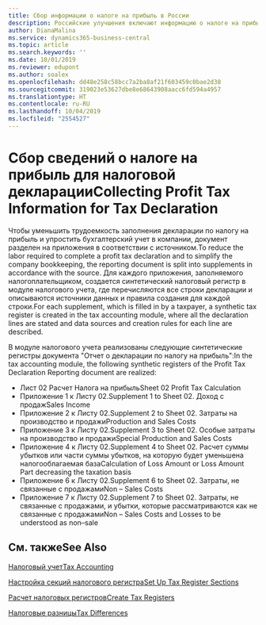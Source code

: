 ```yaml
---
title: Сбор информации о налоге на прибыль в России
description: Российские улучшения включают информацию о налоге на прибыль для налоговых деклараций.
author: DianaMalina
ms.service: dynamics365-business-central
ms.topic: article
ms.search.keywords: ''
ms.date: 10/01/2019
ms.reviewer: edupont
ms.author: soalex
ms.openlocfilehash: dd48e258c58bcc7a2ba8af21f603459c0bae2d38
ms.sourcegitcommit: 319023e53627dbe8e68643908aacc6fd594a4957
ms.translationtype: HT
ms.contentlocale: ru-RU
ms.lasthandoff: 10/04/2019
ms.locfileid: "2554527"
---
```

# <a name="collecting-profit-tax-information-for-tax-declaration"></a><span data-ttu-id="22bf5-103">Сбор сведений о налоге на прибыль для налоговой декларации</span><span class="sxs-lookup"><span data-stu-id="22bf5-103">Collecting Profit Tax Information for Tax Declaration</span></span>

<span data-ttu-id="22bf5-104">Чтобы уменьшить трудоемкость заполнения декларации по налогу на прибыль и упростить бухгалтерский учет в компании, документ разделен на приложения в соответствии с источником.</span><span class="sxs-lookup"><span data-stu-id="22bf5-104">To reduce the labor required to complete a profit tax declaration and to simplify the company bookkeeping, the reporting document is split into supplements in accordance with the source.</span></span> <span data-ttu-id="22bf5-105">Для каждого приложения, заполняемого налогоплательщиком, создается синтетический налоговый регистр в модуле налогового учета, где перечисляются все строки декларации и описываются источники данных и правила создания для каждой строки.</span><span class="sxs-lookup"><span data-stu-id="22bf5-105">For each supplement, which is filled in by a taxpayer, a synthetic tax register is created in the tax accounting module, where all the declaration lines are stated and data sources and creation rules for each line are described.</span></span> 

<span data-ttu-id="22bf5-106">В модуле налогового учета реализованы следующие синтетические регистры документа "Отчет о декларации по налогу на прибыль":</span><span class="sxs-lookup"><span data-stu-id="22bf5-106">In the tax accounting module, the following synthetic registers of the Profit Tax Declaration Reporting document are realized:</span></span> 

- <span data-ttu-id="22bf5-107">Лист 02 Расчет Налога на прибыль</span><span class="sxs-lookup"><span data-stu-id="22bf5-107">Sheet 02 Profit Tax Calculation</span></span>
- <span data-ttu-id="22bf5-108">Приложение 1 к Листу 02.</span><span class="sxs-lookup"><span data-stu-id="22bf5-108">Supplement 1 to Sheet 02.</span></span> <span data-ttu-id="22bf5-109">Доход с продаж</span><span class="sxs-lookup"><span data-stu-id="22bf5-109">Sales Income</span></span>
- <span data-ttu-id="22bf5-110">Приложение 2 к Листу 02.</span><span class="sxs-lookup"><span data-stu-id="22bf5-110">Supplement 2 to Sheet 02.</span></span> <span data-ttu-id="22bf5-111">Затраты на производство и продажи</span><span class="sxs-lookup"><span data-stu-id="22bf5-111">Production and Sales Costs</span></span>
- <span data-ttu-id="22bf5-112">Приложение 3 к Листу 02.</span><span class="sxs-lookup"><span data-stu-id="22bf5-112">Supplement 3 to Sheet 02.</span></span> <span data-ttu-id="22bf5-113">Особые затраты на производство и продажи</span><span class="sxs-lookup"><span data-stu-id="22bf5-113">Special Production and Sales Costs</span></span>
- <span data-ttu-id="22bf5-114">Приложение 4 к Листу 02.</span><span class="sxs-lookup"><span data-stu-id="22bf5-114">Supplement 4 to Sheet 02.</span></span> <span data-ttu-id="22bf5-115">Расчет суммы убытков или части суммы убытков, на которую будет уменьшена налогооблагаемая база</span><span class="sxs-lookup"><span data-stu-id="22bf5-115">Calculation of Loss Amount or Loss Amount Part decreasing the taxation basis</span></span>
- <span data-ttu-id="22bf5-116">Приложение 6 к Листу 02.</span><span class="sxs-lookup"><span data-stu-id="22bf5-116">Supplement 6 to Sheet 02.</span></span> <span data-ttu-id="22bf5-117">Затраты, не связанные с продажами</span><span class="sxs-lookup"><span data-stu-id="22bf5-117">Non – Sales Costs</span></span>
- <span data-ttu-id="22bf5-118">Приложение 7 к Листу 02.</span><span class="sxs-lookup"><span data-stu-id="22bf5-118">Supplement 7 to Sheet 02.</span></span> <span data-ttu-id="22bf5-119">Затраты, не связанные с продажами, и убытки, которые рассматриваются как не связанные с продажами</span><span class="sxs-lookup"><span data-stu-id="22bf5-119">Non – Sales Costs and Losses to be understood as non–sale</span></span>

 

## <a name="see-also"></a><span data-ttu-id="22bf5-120">См. также</span><span class="sxs-lookup"><span data-stu-id="22bf5-120">See Also</span></span> 

[<span data-ttu-id="22bf5-121">Налоговый учет</span><span class="sxs-lookup"><span data-stu-id="22bf5-121">Tax Accounting</span></span>](Tax-Accounting.md)

[<span data-ttu-id="22bf5-122">Настройка секций налогового регистра</span><span class="sxs-lookup"><span data-stu-id="22bf5-122">Set Up Tax Register Sections</span></span>](How-to-Set-Up-Tax-Register-Sections.md)

 [<span data-ttu-id="22bf5-123">Расчет налоговых регистров</span><span class="sxs-lookup"><span data-stu-id="22bf5-123">Create Tax Registers</span></span>](How-to-Create-Tax-Registers.md)

[<span data-ttu-id="22bf5-124">Налоговые разницы</span><span class="sxs-lookup"><span data-stu-id="22bf5-124">Tax Differences</span></span>](Tax-Differences.md)